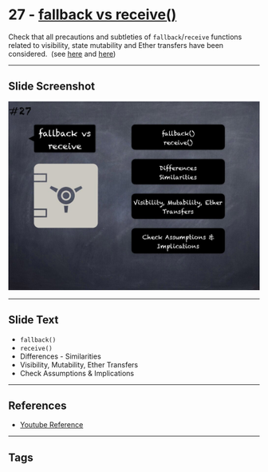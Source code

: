 # 27 - [fallback vs receive()](fallback%20vs%20receive().md)
Check that all precautions and subtleties of `fallback`/`receive` functions related to visibility, state mutability and Ether transfers have been considered.  (see [here](https://docs.soliditylang.org/en/latest/contracts.html#fallback-function) and [here](https://docs.soliditylang.org/en/latest/contracts.html#receive-ether-function))

___
## Slide Screenshot
![027.jpg](../../images/4.%20Pitfalls%20and%20Best%20Practices%20101/027.jpg)
___
## Slide Text
- `fallback()` 
- `receive()`
- Differences - Similarities
- Visibility, Mutability, Ether Transfers
- Check Assumptions & Implications
___
## References
- [Youtube Reference](https://youtu.be/fgXuHaZDenU?t=624)
___
## Tags